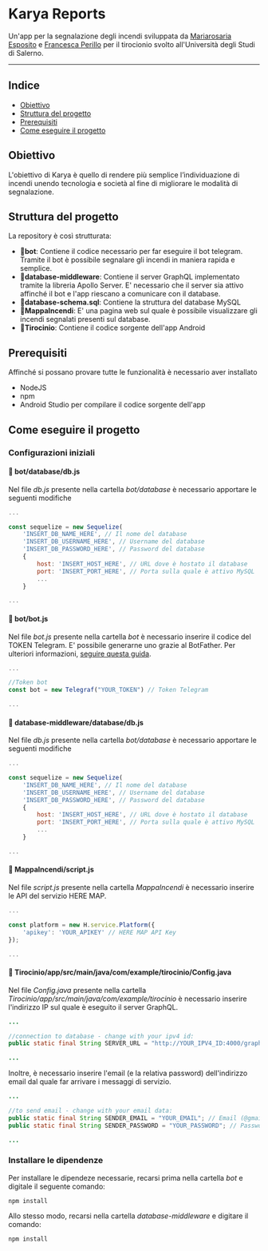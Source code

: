 # Karya Reports

Un'app per la segnalazione degli incendi sviluppata da [Mariarosaria Esposito](https://www.github.com/Chiccax) e [Francesca Perillo](https://www.github.com/francesca-perillo) per il tirocionio svolto all'Università degli Studi di Salerno.

---

## Indice
- [Obiettivo](#Obiettivi)
- [Struttura del progetto](#Struttura-del-progetto)
- [Prerequisiti](#Prerequisiti)
- [Come eseguire il progetto](#Come-eseguire-il-progetto)

## Obiettivo <a name="Obiettivi"></a>

L'obiettivo di Karya è quello di rendere più semplice l’individuazione di incendi unendo tecnologia e società al fine di migliorare le modalità di segnalazione.

## Struttura del progetto <a name="Struttura-del-progetto"></a>

La repository è così strutturata:
- 📂**bot**: Contiene il codice necessario per far eseguire il bot telegram. Tramite il bot è possibile segnalare gli incendi in maniera rapida e semplice.
- 📂**database-middleware**: Contiene il server GraphQL implementato tramite la libreria Apollo Server. E' necessario che il server sia attivo affinché il bot e l'app riescano a comunicare con il database.
- 📑**database-schema.sql**: Contiene la struttura del database MySQL
- 📂**MappaIncendi**: E' una pagina web sul quale è possibile visualizzare gli incendi segnalati presenti sul database.
- 📂**Tirocinio**: Contiene il codice sorgente dell'app Android

## Prerequisiti <a name="Prerequisiti"></a>

Affinché si possano provare tutte le funzionalità è necessario aver installato
- NodeJS
- npm
- Android Studio per compilare il codice sorgente dell'app

## Come eseguire il progetto <a name="Come-eseguire-il-progetto"></a>

### Configurazioni iniziali

#### 📂 bot/database/db.js
Nel file *db.js* presente nella cartella *bot/database* è necessario apportare le seguenti modifiche
```js
...

const sequelize = new Sequelize(
    'INSERT_DB_NAME_HERE', // Il nome del database
    'INSERT_DB_USERNAME_HERE', // Username del database
    'INSERT_DB_PASSWORD_HERE', // Password del database
    {
        host: 'INSERT_HOST_HERE', // URL dove è hostato il database
        port: 'INSERT_PORT_HERE', // Porta sulla quale è attivo MySQL
        ...
    }

...
```

#### 📂 bot/bot.js
Nel file *bot.js* presente nella cartella *bot* è necessario inserire il codice del TOKEN Telegram. E' possibile generarne uno grazie al BotFather. Per ulteriori informazioni, [seguire questa guida](https://core.telegram.org/bots#6-botfather).
```js
...

//Token bot
const bot = new Telegraf("YOUR_TOKEN") // Token Telegram

...
```

#### 📂 database-middleware/database/db.js
Nel file *db.js* presente nella cartella *bot/database* è necessario apportare le seguenti modifiche
```js
...

const sequelize = new Sequelize(
    'INSERT_DB_NAME_HERE', // Il nome del database
    'INSERT_DB_USERNAME_HERE', // Username del database
    'INSERT_DB_PASSWORD_HERE', // Password del database
    {
        host: 'INSERT_HOST_HERE', // URL dove è hostato il database
        port: 'INSERT_PORT_HERE', // Porta sulla quale è attivo MySQL
        ...
    }

...
```

#### 📂 MappaIncendi/script.js
Nel file *script.js* presente nella cartella *MappaIncendi* è necessario inserire le API del servizio HERE MAP.
```js
...

const platform = new H.service.Platform({
    'apikey': 'YOUR_APIKEY' // HERE MAP API Key
});

...
```

#### 📂 Tirocinio/app/src/main/java/com/example/tirocinio/Config.java
Nel file *Config.java* presente nella cartella *Tirocinio/app/src/main/java/com/example/tirocinio* è necessario inserire l'indirizzo IP sul quale è eseguito il server GraphQL.
```java
...

//connection to database - change with your ipv4 id:
public static final String SERVER_URL = "http://YOUR_IPV4_ID:4000/graphql"; // IPV4 del server GraphQL

...
```

Inoltre, è necessario inserire l'email (e la relativa password) dell'indirizzo email dal quale far arrivare i messaggi di servizio.

```java
...

//to send email - change with your email data:
public static final String SENDER_EMAIL = "YOUR_EMAIL"; // Email (@gmail.com)
public static final String SENDER_PASSWORD = "YOUR_PASSWORD"; // Password dell'email

...
```

### Installare le dipendenze

Per installare le dipendeze necessarie, recarsi prima nella cartella *bot* e digitale il seguente comando:
```shell
npm install
```
Allo stesso modo, recarsi nella cartella *database-middleware* e digitare il comando:
```shell
npm install
```